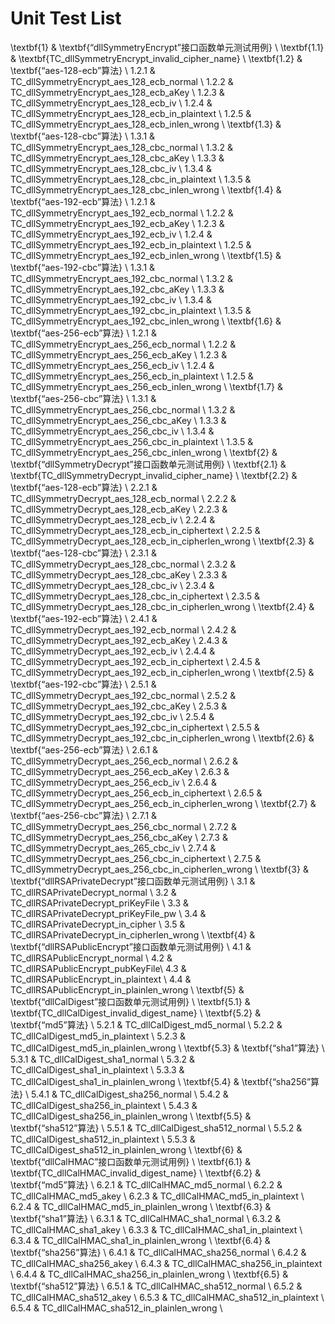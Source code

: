 # Unit Test List

\textbf{1} & \textbf{“dllSymmetryEncrypt”接口函数单元测试用例} \\
\textbf{1.1} & \textbf{TC\_dllSymmetryEncrypt\_invalid\_cipher\_name} \\
\textbf{1.2} & \textbf{“aes-128-ecb”算法}  \\
1.2.1 & TC\_dllSymmetryEncrypt\_aes\_128\_ecb\_normal \\
1.2.2 & TC\_dllSymmetryEncrypt\_aes\_128\_ecb\_aKey \\
1.2.3 & TC\_dllSymmetryEncrypt\_aes\_128\_ecb\_iv \\
1.2.4 & TC\_dllSymmetryEncrypt\_aes\_128\_ecb\_in\_plaintext \\
1.2.5 & TC\_dllSymmetryEncrypt\_aes\_128\_ecb\_inlen\_wrong \\
\textbf{1.3} & \textbf{“aes-128-cbc”算法} \\
1.3.1 & TC\_dllSymmetryEncrypt\_aes\_128\_cbc\_normal \\
1.3.2 & TC\_dllSymmetryEncrypt\_aes\_128\_cbc\_aKey \\
1.3.3 & TC\_dllSymmetryEncrypt\_aes\_128\_cbc\_iv \\
1.3.4 & TC\_dllSymmetryEncrypt\_aes\_128\_cbc\_in\_plaintext \\
1.3.5 & TC\_dllSymmetryEncrypt\_aes\_128\_cbc\_inlen\_wrong \\
\textbf{1.4} & \textbf{“aes-192-ecb”算法} \\
1.2.1 & TC\_dllSymmetryEncrypt\_aes\_192\_ecb\_normal \\
1.2.2 & TC\_dllSymmetryEncrypt\_aes\_192\_ecb\_aKey \\
1.2.3 & TC\_dllSymmetryEncrypt\_aes\_192\_ecb\_iv \\
1.2.4 & TC\_dllSymmetryEncrypt\_aes\_192\_ecb\_in\_plaintext \\
1.2.5 & TC\_dllSymmetryEncrypt\_aes\_192\_ecb\_inlen\_wrong \\
\textbf{1.5} & \textbf{“aes-192-cbc”算法} \\
1.3.1 & TC\_dllSymmetryEncrypt\_aes\_192\_cbc\_normal \\
1.3.2 & TC\_dllSymmetryEncrypt\_aes\_192\_cbc\_aKey \\
1.3.3 & TC\_dllSymmetryEncrypt\_aes\_192\_cbc\_iv \\
1.3.4 & TC\_dllSymmetryEncrypt\_aes\_192\_cbc\_in\_plaintext \\
1.3.5 & TC\_dllSymmetryEncrypt\_aes\_192\_cbc\_inlen\_wrong \\
\textbf{1.6} & \textbf{“aes-256-ecb”算法} \\
1.2.1 & TC\_dllSymmetryEncrypt\_aes\_256\_ecb\_normal \\
1.2.2 & TC\_dllSymmetryEncrypt\_aes\_256\_ecb\_aKey \\
1.2.3 & TC\_dllSymmetryEncrypt\_aes\_256\_ecb\_iv \\
1.2.4 & TC\_dllSymmetryEncrypt\_aes\_256\_ecb\_in\_plaintext \\
1.2.5 & TC\_dllSymmetryEncrypt\_aes\_256\_ecb\_inlen\_wrong \\
\textbf{1.7} & \textbf{“aes-256-cbc”算法} \\
1.3.1 & TC\_dllSymmetryEncrypt\_aes\_256\_cbc\_normal \\
1.3.2 & TC\_dllSymmetryEncrypt\_aes\_256\_cbc\_aKey \\
1.3.3 & TC\_dllSymmetryEncrypt\_aes\_256\_cbc\_iv \\
1.3.4 & TC\_dllSymmetryEncrypt\_aes\_256\_cbc\_in\_plaintext \\
1.3.5 & TC\_dllSymmetryEncrypt\_aes\_256\_cbc\_inlen\_wrong \\
\textbf{2} & \textbf{“dllSymmetryDecrypt”接口函数单元测试用例} \\
\textbf{2.1} & \textbf{TC\_dllSymmetryDecrypt\_invalid\_cipher\_name} \\
\textbf{2.2} & \textbf{“aes-128-ecb”算法}  \\
2.2.1 & TC\_dllSymmetryDecrypt\_aes\_128\_ecb\_normal \\
2.2.2 & TC\_dllSymmetryDecrypt\_aes\_128\_ecb\_aKey \\
2.2.3 & TC\_dllSymmetryDecrypt\_aes\_128\_ecb\_iv \\
2.2.4 & TC\_dllSymmetryDecrypt\_aes\_128\_ecb\_in\_ciphertext \\
2.2.5 & TC\_dllSymmetryDecrypt\_aes\_128\_ecb\_in\_cipherlen\_wrong \\
\textbf{2.3} & \textbf{“aes-128-cbc”算法}  \\
2.3.1 & TC\_dllSymmetryDecrypt\_aes\_128\_cbc\_normal \\
2.3.2 & TC\_dllSymmetryDecrypt\_aes\_128\_cbc\_aKey \\
2.3.3 & TC\_dllSymmetryDecrypt\_aes\_128\_cbc\_iv \\
2.3.4 & TC\_dllSymmetryDecrypt\_aes\_128\_cbc\_in\_ciphertext \\
2.3.5 & TC\_dllSymmetryDecrypt\_aes\_128\_cbc\_in\_cipherlen\_wrong \\
\textbf{2.4} & \textbf{“aes-192-ecb”算法}  \\
2.4.1 & TC\_dllSymmetryDecrypt\_aes\_192\_ecb\_normal \\
2.4.2 & TC\_dllSymmetryDecrypt\_aes\_192\_ecb\_aKey \\
2.4.3 & TC\_dllSymmetryDecrypt\_aes\_192\_ecb\_iv \\
2.4.4 & TC\_dllSymmetryDecrypt\_aes\_192\_ecb\_in\_ciphertext \\
2.4.5 & TC\_dllSymmetryDecrypt\_aes\_192\_ecb\_in\_cipherlen\_wrong \\
\textbf{2.5} & \textbf{“aes-192-cbc”算法}  \\
2.5.1 & TC\_dllSymmetryDecrypt\_aes\_192\_cbc\_normal \\
2.5.2 & TC\_dllSymmetryDecrypt\_aes\_192\_cbc\_aKey \\
2.5.3 & TC\_dllSymmetryDecrypt\_aes\_192\_cbc\_iv \\
2.5.4 & TC\_dllSymmetryDecrypt\_aes\_192\_cbc\_in\_ciphertext \\
2.5.5 & TC\_dllSymmetryDecrypt\_aes\_192\_cbc\_in\_cipherlen\_wrong \\
\textbf{2.6} & \textbf{“aes-256-ecb”算法}  \\
2.6.1 & TC\_dllSymmetryDecrypt\_aes\_256\_ecb\_normal \\
2.6.2 & TC\_dllSymmetryDecrypt\_aes\_256\_ecb\_aKey \\
2.6.3 & TC\_dllSymmetryDecrypt\_aes\_256\_ecb\_iv \\
2.6.4 & TC\_dllSymmetryDecrypt\_aes\_256\_ecb\_in\_ciphertext \\
2.6.5 & TC\_dllSymmetryDecrypt\_aes\_256\_ecb\_in\_cipherlen\_wrong \\
\textbf{2.7} & \textbf{“aes-256-cbc”算法}  \\
2.7.1 & TC\_dllSymmetryDecrypt\_aes\_256\_cbc\_normal \\
2.7.2 & TC\_dllSymmetryDecrypt\_aes\_256\_cbc\_aKey \\
2.7.3 & TC\_dllSymmetryDecrypt\_aes\_265\_cbc\_iv \\
2.7.4 & TC\_dllSymmetryDecrypt\_aes\_256\_cbc\_in\_ciphertext \\
2.7.5 & TC\_dllSymmetryDecrypt\_aes\_256\_cbc\_in\_cipherlen\_wrong \\
\textbf{3} & \textbf{“dllRSAPrivateDecrypt”接口函数单元测试用例} \\
3.1 & TC\_dllRSAPrivateDecrypt\_normal \\
3.2 & TC\_dllRSAPrivateDecrypt\_priKeyFile \\
3.3 & TC\_dllRSAPrivateDecrypt\_priKeyFile\_pw \\
3.4 & TC\_dllRSAPrivateDecrypt\_in\_cipher \\
3.5 & TC\_dllRSAPrivateDecrypt\_in\_cipherlen\_wrong \\
\textbf{4} & \textbf{“dllRSAPublicEncrypt”接口函数单元测试用例} \\
4.1 & TC\_dllRSAPublicEncrypt\_normal \\
4.2 & TC\_dllRSAPublicEncrypt\_pubKeyFile\\
4.3 & TC\_dllRSAPublicEncrypt\_in\_plaintext \\
4.4 & TC\_dllRSAPublicEncrypt\_in\_plainlen\_wrong \\
\textbf{5} & \textbf{“dllCalDigest”接口函数单元测试用例} \\
\textbf{5.1} & \textbf{TC\_dllCalDigest\_invalid\_digest\_name} \\
\textbf{5.2} & \textbf{“md5”算法}  \\
5.2.1 & TC\_dllCalDigest\_md5\_normal \\
5.2.2 & TC\_dllCalDigest\_md5\_in\_plaintext \\
5.2.3 & TC\_dllCalDigest\_md5\_in\_plainlen\_wrong \\
\textbf{5.3} & \textbf{“sha1”算法}  \\
5.3.1 & TC\_dllCalDigest\_sha1\_normal \\
5.3.2 & TC\_dllCalDigest\_sha1\_in\_plaintext \\
5.3.3 & TC\_dllCalDigest\_sha1\_in\_plainlen\_wrong \\
\textbf{5.4} & \textbf{“sha256”算法}  \\
5.4.1 & TC\_dllCalDigest\_sha256\_normal \\
5.4.2 & TC\_dllCalDigest\_sha256\_in\_plaintext \\
5.4.3 & TC\_dllCalDigest\_sha256\_in\_plainlen\_wrong \\
\textbf{5.5} & \textbf{“sha512”算法}  \\
5.5.1 & TC\_dllCalDigest\_sha512\_normal \\
5.5.2 & TC\_dllCalDigest\_sha512\_in\_plaintext \\
5.5.3 & TC\_dllCalDigest\_sha512\_in\_plainlen\_wrong \\
\textbf{6} & \textbf{“dllCalHMAC”接口函数单元测试用例} \\
\textbf{6.1} & \textbf{TC\_dllCalHMAC\_invalid\_digest\_name} \\
\textbf{6.2} & \textbf{“md5”算法}  \\
6.2.1 & TC\_dllCalHMAC\_md5\_normal \\
6.2.2 & TC\_dllCalHMAC\_md5\_akey \\
6.2.3 & TC\_dllCalHMAC\_md5\_in\_plaintext \\
6.2.4 & TC\_dllCalHMAC\_md5\_in\_plainlen\_wrong \\
\textbf{6.3} & \textbf{“sha1”算法}  \\
6.3.1 & TC\_dllCalHMAC\_sha1\_normal \\
6.3.2 & TC\_dllCalHMAC\_sha1\_akey \\
6.3.3 & TC\_dllCalHMAC\_sha1\_in\_plaintext \\
6.3.4 & TC\_dllCalHMAC\_sha1\_in\_plainlen\_wrong \\
\textbf{6.4} & \textbf{“sha256”算法}  \\
6.4.1 & TC\_dllCalHMAC\_sha256\_normal \\
6.4.2 & TC\_dllCalHMAC\_sha256\_akey \\
6.4.3 & TC\_dllCalHMAC\_sha256\_in\_plaintext \\
6.4.4 & TC\_dllCalHMAC\_sha256\_in\_plainlen\_wrong \\
\textbf{6.5} & \textbf{“sha512”算法}  \\
6.5.1 & TC\_dllCalHMAC\_sha512\_normal \\
6.5.2 & TC\_dllCalHMAC\_sha512\_akey \\
6.5.3 & TC\_dllCalHMAC\_sha512\_in\_plaintext \\
6.5.4 & TC\_dllCalHMAC\_sha512\_in\_plainlen\_wrong \\
